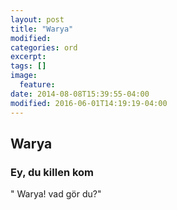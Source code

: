 ```yaml
---
layout: post
title: "Warya"
modified:
categories: ord
excerpt:
tags: []
image:
  feature:
date: 2014-08-08T15:39:55-04:00
modified: 2016-06-01T14:19:19-04:00
---
```


## Warya

### Ey, du killen kom

" Warya! vad gör du?"
